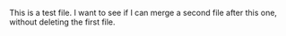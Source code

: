 This is a test file. I want to see if I can merge a second file after this one, without deleting the first file.
